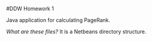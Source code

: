 #DDW Homework 1

Java application for calculating PageRank.

*What are these files?* It is a Netbeans directory structure.
